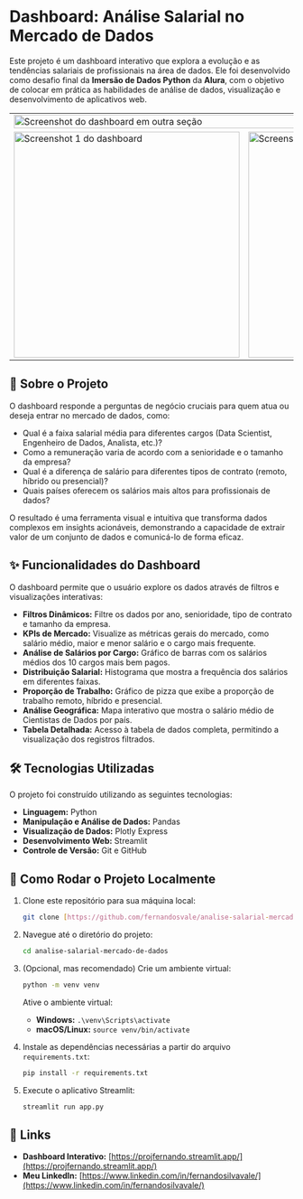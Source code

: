 # Dashboard: Análise Salarial no Mercado de Dados

Este projeto é um dashboard interativo que explora a evolução e as tendências salariais de profissionais na área de dados. Ele foi desenvolvido como desafio final da **Imersão de Dados Python** da **Alura**, com o objetivo de colocar em prática as habilidades de análise de dados, visualização e desenvolvimento de aplicativos web.

<table>
  <tr>
    <td colspan="3">
      <img src="https://github.com/user-attachments/assets/801a9ed4-e99e-4ca7-b481-1aa9fc3801ab" alt="Screenshot do dashboard em outra seção" width="100%" />
    </td>
  </tr>
    <tr>
    <td>
      <img src="https://github.com/user-attachments/assets/b73b29d0-244c-4603-85e4-cc250537c1d1" alt="Screenshot 1 do dashboard" width="400" />
    </td>
    <td>
      <img src="https://github.com/user-attachments/assets/a452af78-d743-4ff9-89f4-9808e6b44e99" alt="Screenshot 2 do dashboard" width="400" />
    </td>
    <td>
      <img src="https://github.com/user-attachments/assets/51ea6d69-665d-495f-be33-e8e444270d27" alt="Screenshot 3 do dashboard" width="400" />
    </td>
  </tr>
</table>

## 🌟 Sobre o Projeto

O dashboard responde a perguntas de negócio cruciais para quem atua ou deseja entrar no mercado de dados, como:
- Qual é a faixa salarial média para diferentes cargos (Data Scientist, Engenheiro de Dados, Analista, etc.)?
- Como a remuneração varia de acordo com a senioridade e o tamanho da empresa?
- Qual é a diferença de salário para diferentes tipos de contrato (remoto, híbrido ou presencial)?
- Quais países oferecem os salários mais altos para profissionais de dados?

O resultado é uma ferramenta visual e intuitiva que transforma dados complexos em insights acionáveis, demonstrando a capacidade de extrair valor de um conjunto de dados e comunicá-lo de forma eficaz.

## ✨ Funcionalidades do Dashboard

O dashboard permite que o usuário explore os dados através de filtros e visualizações interativas:

- **Filtros Dinâmicos:** Filtre os dados por ano, senioridade, tipo de contrato e tamanho da empresa.
- **KPIs de Mercado:** Visualize as métricas gerais do mercado, como salário médio, maior e menor salário e o cargo mais frequente.
- **Análise de Salários por Cargo:** Gráfico de barras com os salários médios dos 10 cargos mais bem pagos.
- **Distribuição Salarial:** Histograma que mostra a frequência dos salários em diferentes faixas.
- **Proporção de Trabalho:** Gráfico de pizza que exibe a proporção de trabalho remoto, híbrido e presencial.
- **Análise Geográfica:** Mapa interativo que mostra o salário médio de Cientistas de Dados por país.
- **Tabela Detalhada:** Acesso à tabela de dados completa, permitindo a visualização dos registros filtrados.

## 🛠️ Tecnologias Utilizadas

O projeto foi construído utilizando as seguintes tecnologias:

- **Linguagem:** Python
- **Manipulação e Análise de Dados:** Pandas
- **Visualização de Dados:** Plotly Express
- **Desenvolvimento Web:** Streamlit
- **Controle de Versão:** Git e GitHub

## 🚀 Como Rodar o Projeto Localmente

1.  Clone este repositório para sua máquina local:
    ```bash
    git clone [https://github.com/fernandosvale/analise-salarial-mercado-de-dados.git](https://github.com/fernandosvale/analise-salarial-mercado-de-dados.git)
    ```

2.  Navegue até o diretório do projeto:
    ```bash
    cd analise-salarial-mercado-de-dados
    ```

3.  (Opcional, mas recomendado) Crie um ambiente virtual:
    ```bash
    python -m venv venv
    ```
    Ative o ambiente virtual:
    - **Windows:** `.\venv\Scripts\activate`
    - **macOS/Linux:** `source venv/bin/activate`

4.  Instale as dependências necessárias a partir do arquivo `requirements.txt`:
    ```bash
    pip install -r requirements.txt
    ```

5.  Execute o aplicativo Streamlit:
    ```bash
    streamlit run app.py
    ```

## 🔗 Links

- **Dashboard Interativo:** [https://projfernando.streamlit.app/](https://projfernando.streamlit.app/)
- **Meu LinkedIn:** [https://www.linkedin.com/in/fernandosilvavale/](https://www.linkedin.com/in/fernandosilvavale/)
